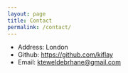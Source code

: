 ```yaml
---
layout: page
title: Contact
permalink: /contact/
---
```



* Address: London
* Github: <a href= "https://github.com/kiflay" target ="_blank"> https://github.com/kiflay </a>
* Email: <a href="mailto:kteweldebrhane@gmail.com"> kteweldebrhane@gmail.com </a>